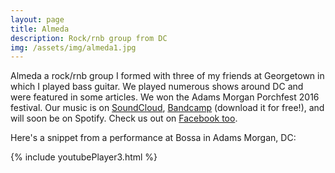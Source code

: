 ```yaml
---
layout: page
title: Almeda
description: Rock/rnb group from DC
img: /assets/img/almeda1.jpg
---
```


Almeda a rock/rnb group I formed with three of my friends at Georgetown in which I played bass guitar. We played numerous shows around DC and were featured in some articles. We won the Adams Morgan Porchfest 2016 festival. Our music is on [SoundCloud](https://soundcloud.com/almedadc), [Bandcamp](https://almeda.bandcamp.com/) (download it for free!), and will soon be on Spotify. Check us out on [Facebook too](https://facebook.com/almedadc).


Here's a snippet from a performance at Bossa in Adams Morgan, DC:

{% include youtubePlayer3.html %}




